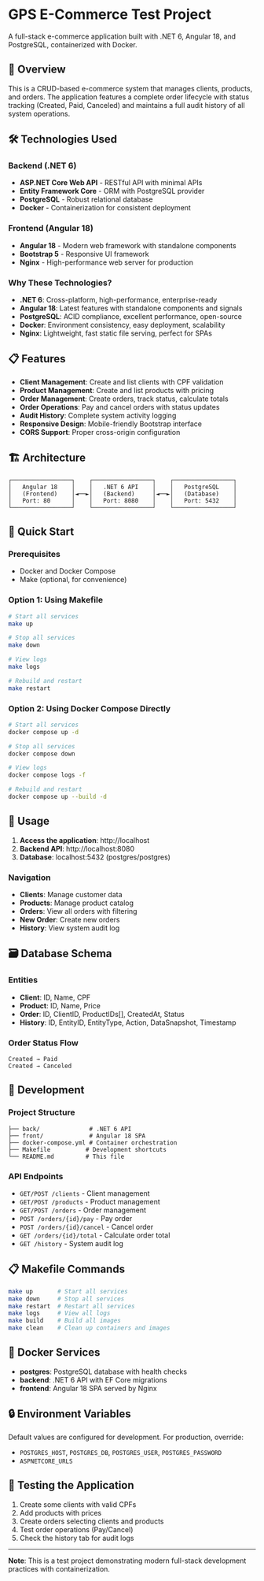 # GPS E-Commerce Test Project

A full-stack e-commerce application built with .NET 6, Angular 18, and PostgreSQL, containerized with Docker.

## 🚀 Overview

This is a CRUD-based e-commerce system that manages clients, products, and orders. The application features a complete order lifecycle with status tracking (Created, Paid, Canceled) and maintains a full audit history of all system operations.

## 🛠 Technologies Used

### Backend (.NET 6)
- **ASP.NET Core Web API** - RESTful API with minimal APIs
- **Entity Framework Core** - ORM with PostgreSQL provider
- **PostgreSQL** - Robust relational database
- **Docker** - Containerization for consistent deployment

### Frontend (Angular 18)
- **Angular 18** - Modern web framework with standalone components
- **Bootstrap 5** - Responsive UI framework
- **Nginx** - High-performance web server for production

### Why These Technologies?

- **.NET 6**: Cross-platform, high-performance, enterprise-ready
- **Angular 18**: Latest features with standalone components and signals
- **PostgreSQL**: ACID compliance, excellent performance, open-source
- **Docker**: Environment consistency, easy deployment, scalability
- **Nginx**: Lightweight, fast static file serving, perfect for SPAs

## 📋 Features

- **Client Management**: Create and list clients with CPF validation
- **Product Management**: Create and list products with pricing
- **Order Management**: Create orders, track status, calculate totals
- **Order Operations**: Pay and cancel orders with status updates
- **Audit History**: Complete system activity logging
- **Responsive Design**: Mobile-friendly Bootstrap interface
- **CORS Support**: Proper cross-origin configuration

## 🏗 Architecture

```
┌─────────────────┐    ┌─────────────────┐    ┌─────────────────┐
│   Angular 18    │    │   .NET 6 API    │    │   PostgreSQL    │
│   (Frontend)    │◄──►│   (Backend)     │◄──►│   (Database)    │
│   Port: 80      │    │   Port: 8080    │    │   Port: 5432    │
└─────────────────┘    └─────────────────┘    └─────────────────┘
```

## 🚀 Quick Start

### Prerequisites
- Docker and Docker Compose
- Make (optional, for convenience)

### Option 1: Using Makefile
```bash
# Start all services
make up

# Stop all services
make down

# View logs
make logs

# Rebuild and restart
make restart
```

### Option 2: Using Docker Compose Directly
```bash
# Start all services
docker compose up -d

# Stop all services
docker compose down

# View logs
docker compose logs -f

# Rebuild and restart
docker compose up --build -d
```

## 📱 Usage

1. **Access the application**: http://localhost
2. **Backend API**: http://localhost:8080
3. **Database**: localhost:5432 (postgres/postgres)

### Navigation
- **Clients**: Manage customer data
- **Products**: Manage product catalog
- **Orders**: View all orders with filtering
- **New Order**: Create new orders
- **History**: View system audit log

## 🗃 Database Schema

### Entities
- **Client**: ID, Name, CPF
- **Product**: ID, Name, Price
- **Order**: ID, ClientID, ProductIDs[], CreatedAt, Status
- **History**: ID, EntityID, EntityType, Action, DataSnapshot, Timestamp

### Order Status Flow
```
Created → Paid
Created → Canceled
```

## 🔧 Development

### Project Structure
```
├── back/              # .NET 6 API
├── front/             # Angular 18 SPA
├── docker-compose.yml # Container orchestration
├── Makefile          # Development shortcuts
└── README.md         # This file
```

### API Endpoints
- `GET/POST /clients` - Client management
- `GET/POST /products` - Product management
- `GET/POST /orders` - Order management
- `POST /orders/{id}/pay` - Pay order
- `POST /orders/{id}/cancel` - Cancel order
- `GET /orders/{id}/total` - Calculate order total
- `GET /history` - System audit log

## 📋 Makefile Commands

```bash
make up       # Start all services
make down     # Stop all services
make restart  # Restart all services
make logs     # View all logs
make build    # Build all images
make clean    # Clean up containers and images
```

## 🐳 Docker Services

- **postgres**: PostgreSQL database with health checks
- **backend**: .NET 6 API with EF Core migrations
- **frontend**: Angular 18 SPA served by Nginx

## 🔒 Environment Variables

Default values are configured for development. For production, override:

- `POSTGRES_HOST`, `POSTGRES_DB`, `POSTGRES_USER`, `POSTGRES_PASSWORD`
- `ASPNETCORE_URLS`

## 🎯 Testing the Application

1. Create some clients with valid CPFs
2. Add products with prices
3. Create orders selecting clients and products
4. Test order operations (Pay/Cancel)
5. Check the history tab for audit logs

---

**Note**: This is a test project demonstrating modern full-stack development practices with containerization.
